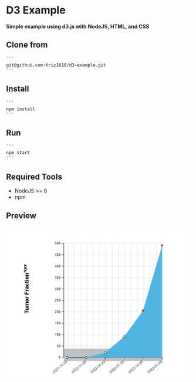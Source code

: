 # D3 Example
**Simple example using d3.js with NodeJS, HTML, and CSS**
## Clone from
	```
	git@github.com:Kriz1618/d3-example.git
	```

## Install
	```
	npm install
	```
## Run
	```
	npm start
	```

## Required Tools
* NodeJS >= 8
*  npm 

## Preview
![Graph](/public/graph.png)